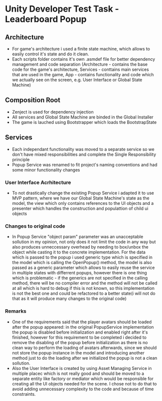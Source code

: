 # Unity Developer Test Task - Leaderboard Popup

## Architecture

- For game's architecture i used a finite state machine, which allows to easily control it's state and do it clean.
- Each scripts folder contains it's own .asmdef file for better dependency management and code separation 
  (Architecture - contains the base code for the game's architecture, Services - conttains main services that are used in the game, App - contains functionality and code which we actually see on the screen, e.g. User Interface or Global State Machine)

## Composition Root

- Zenject is used for dependency injection
- All services and Global State Machine are binded in the Global Installer
- The game is lauched using Bootstrapper which loads the BootstrapState

## Services

- Each independant functionality was moved to a separate service so we don't have mixed responsibilities and complete the Single Responsibility principle
- Popup Service was renamed to fit project's naming conventions and had some minor functionality changes

### User Interface Acrhitecture

- To not drastically change the existing Popup Service i adapted it to use MVP pattern,
  where we have our Global State Machine's state as the model, the view which only contains references to the UI objects and a presenter which handles the construction and populattion of child ui objects

### Changes to original code
 - In Popup Service "object param" parameter was an unacceptable sollution in my opinion, not only does it not limit the code in any way but also produces unneccessary overhead by needing to box/unbox the object while casting it to the concrete implementation.
   For the data which is passed to the popup i used generic type which is specified in the model which is calling the OpenPopup() method, the model is also passed as a generic parameter which allows to easily reuse the service in multiple states with differrent popups, 
   however there is one thing which is problematic - if the generics are not specified in the calling method, there will be no compiler error and the method will not be called at all which is hard to debug if this is not known, so this implementation is not the best one and could be refactored to a better state(i will not do that as it will produce many changes to the original code) 

### Remarks
- One of the requirements said that the player avatars should be loaded after the popup appeared: in the original PopupService implementation the popup is disabled before initialization and enabled right after it's finished, however for this requirement to be completed i decided to remove the disabling of the popup before initialization as there is no clean way to perform the loading of avatars afterwards, since we should not store the popup instance in the model and introducing another method just to do the loading after we initialized the popup is not a clean sollution.
- Also the User Interface is created by using Asset Managing Service in multiple placec which is not really good and should be moved to a separate entity like factory or mediator which would be responsible for creating all the UI objects needed for the scene. I chose not to do that to avoid adding unnecessary complexity to the code and because of time constraints.
